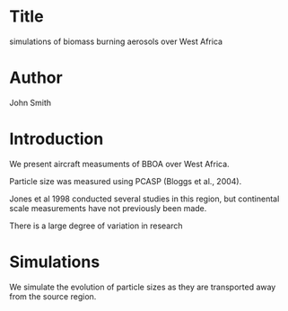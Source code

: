 # Title
simulations of biomass burning aerosols over West Africa 

# Author
John Smith

# Introduction
We present aircraft measuments of BBOA over West Africa.

Particle size was measured using PCASP (Bloggs et al., 2004).

Jones et al 1998 conducted several studies in this region, but continental scale measurements have not previously been made.

There is a large degree of variation in research

# Simulations
We simulate the evolution of particle sizes as they are transported away from the source region.
